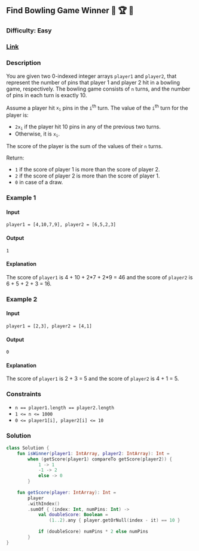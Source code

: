 ## Find Bowling Game Winner :bowling: :trophy: :1st_place_medal:
### Difficulty: Easy
### [Link](https://leetcode.com/problems/determine-the-winner-of-a-bowling-game/)

### Description

You are given two 0-indexed integer arrays `player1` and `player2`, that represent the number of pins that player 1 and player 2 hit in a bowling game, respectively. The bowling game consists of `n` turns, and the number of pins in each turn is exactly 10.

Assume a player hit <code>x<sub>i</sub></code> pins in the `i`<sup>th</sup> turn. The value of the `i`<sup>th</sup> turn for the player is:
- <code>2x<sub>i</sub></code> if the player hit 10 pins in any of the previous two turns.
- Otherwise, it is <code>x<sub>i</sub></code>.

The score of the player is the sum of the values of their `n` turns.

Return:
- `1` if the score of player 1 is more than the score of player 2.
- `2` if the score of player 2 is more than the score of player 1.
- `0` in case of a draw.

### Example 1

#### Input
`player1 = [4,10,7,9], player2 = [6,5,2,3]`

#### Output
`1`

#### Explanation

The score of `player1` is 4 + 10 + 2\*7 + 2\*9 = 46 and the score of `player2` is 6 + 5 + 2 + 3 = 16.

### Example 2

#### Input
`player1 = [2,3], player2 = [4,1]`

#### Output
`0`

#### Explanation

The score of `player1` is 2 + 3 = 5 and the score of `player2` is 4 + 1 = 5.

### Constraints

- `n == player1.length == player2.length`
- `1 <= n <= 1000`
- `0 <= player1[i], player2[i] <= 10`

### Solution

```kotlin
class Solution {
    fun isWinner(player1: IntArray, player2: IntArray): Int =
        when (getScore(player1) compareTo getScore(player2)) {
            1 -> 1
            -1 -> 2
            else -> 0
        }
    
    fun getScore(player: IntArray): Int =
        player
        .withIndex()
        .sumOf { (index: Int, numPins: Int) ->
            val doubleScore: Boolean =
                (1..2).any { player.getOrNull(index - it) == 10 }
            
            if (doubleScore) numPins * 2 else numPins
        }
}
```